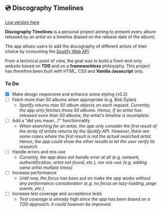 ## 💿 Discography Timelines

[Live version here](https://disco-timelines.web.app/)

**Discography Timelines** is a personal project aiming to
present every album released by an artist on a timeline (based on the
release date of the album).

The app allows users to add the discography of different artists of
their choice by consuming the [Spotify Web API](https://developer.spotify.com/documentation/web-api/).

From a technical point of view, the goal was to build a front-end only
website based on **TDD** and on a **frameworkless** philosophy. This project has therefore been built with HTML, CSS and **Vanilla Javascript** only.

### To Do

- [x] Make design responsive and enhance some styling (v0.2)
- [ ] Fetch more than 50 albums when appropriate (e.g. Bob Dylan)
    - *Spotify returns max 50 album objects on each request. Currently, the app only fetches those 50 albums. Hence, If an artist has released more than 50 albums, the artist's timeline is incomplete.*
- [ ] Add a "did you mean...?" functionnality
    - *When searching for an artist, the app only consider the first result of the array of artists returns by the Spotify API. However, there are some cases where the first result is not the actual searched artist. Hence, the app could show the other results to let the user verify its research.*
- [ ] Handle errors and mis-use
    - *Currently, the app does not handle error at all (e.g. network, authentification, artist not found, etc.), nor mis-use (e.g. adding same artist multiple times)*
- [ ] Increase performance
    - *Until now, the focus has been put on make the app works without any performance consideration (e.g. no focus on lazy-loading, page events, etc.)*
- [ ] Increase test coverage and acceptance tests
    - *Test coverage is already high since the app has been based on a TDD approach. It could however be improved.*

